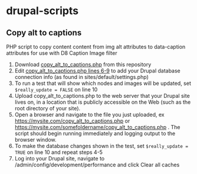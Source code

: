 # drupal-scripts

## Copy alt to captions
PHP script to copy content content from img alt attributes to data-caption attributes for use with D8 Caption Image filter

1. Download [copy_alt_to_captions.php](https://github.com/lizkrznarich/drupal-scripts/blob/master/copy_alt_to_captions.php) from this repository
2. Edit [copy_alt_to_captions.php lines 6-9](https://github.com/lizkrznarich/drupal-scripts/blob/master/copy_alt_to_captions.php#L6) to add your Drupal database connection info (as found in sites/default/settings.php)
3. To run a test that will show which nodes and images will be updated, set ```$really_update = FALSE``` on line 10
4. Upload copy_alt_to_captions.php to the web server that your Drupal site lives on, in a location that is publicly accessible on the Web (such as the root directory of your site).
5. Open a browser and navigate to the file you just uploaded, ex https://mysite.com/copy_alt_to_captions.php or https://mysite.com/somefoldername/copy_alt_to_captions.php . The script should begin running immediately and logging output to the browser window.
7. To make the database changes shown in the test, set ```$really_update = TRUE``` on line 10 and repeat steps 4-5
8. Log into your Drupal site, navigate to /admin/config/development/performance and click Clear all caches
